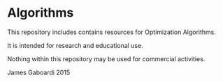 # Algorithms
This repository includes contains resources for Optimization Algorithms.

It is intended for research and educational use.

Nothing within this repository may be used for commercial activities.

James Gaboardi 2015